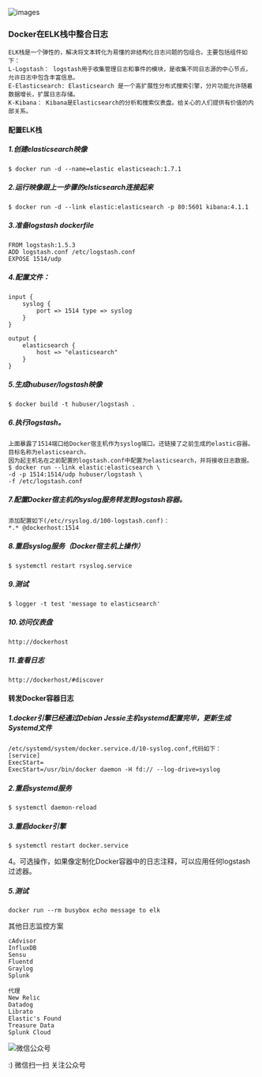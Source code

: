 <!--
author: os4uinfo
head: https://os4u.info/blog/img/sun.png
date: 2017-05-10
title: Docker在ELK栈中整合日志
tags: Docker
images: https://os4u.info/blog/img/sun.png
category: Docker 
status: publish
summary: 监控提供了对Docker部署的一种反馈，回答了从底层操作系统性能到高层业务目标的一系列问题。在Docker宿主机中插入合适的工具对于确定系统工作状态很关键，我们可以使用这种反馈来确定应用是否正常工作。
-->

![images](https://os4u.info/blog/docker/images/docker-log.jpg)

### Docker在ELK栈中整合日志

```
ELK栈是一个弹性的，解决将文本转化为易懂的非结构化日志问题的包组合。主要包括组件如下：
L-Logstash： logstash用于收集管理日志和事件的模块，是收集不同日志源的中心节点，允许日志中包含丰富信息。
E-Elasticsearch: Elasticsearch 是一个高扩展性分布式搜索引擎，分片功能允许随着数据增长，扩展日志存储。
K-Kibana： Kibana是Elasticsearch的分析和搜索仪表盘。给关心的人们提供有价值的内部关系。
```

#### 配置ELK栈

##### 1.创建elasticsearch映像
```
$ docker run -d --name=elastic elasticseach:1.7.1
```

##### 2.运行映像跟上一步骤的elsticsearch连接起来
```
$ docker run -d --link elastic:elasticsearch -p 80:5601 kibana:4.1.1
```

##### 3.准备logstash dockerfile
```
FROM logstash:1.5.3
ADD logstash.conf /etc/logstash.conf
EXPOSE 1514/udp
```

##### 4.配置文件：
```
input {
    syslog {
        port => 1514 type => syslog
    }
}

output {
    elasticsearch {
        host => "elasticsearch"
    }
}
```

##### 5.生成hubuser/logstash映像
```
$ docker build -t hubuser/logstash .
```

##### 6.执行logstash。
```
上面暴露了1514端口给Docker宿主机作为syslog端口。还链接了之前生成的elastic容器。
目标名称为elasticsearch，
因为起主机名在之前配置的logstash.conf中配置为elasticsearch，并将接收日志数据。
$ docker run --link elastic:elasticsearch \
-d -p 1514:1514/udp hubuser/logstash \
-f /etc/logstash.conf
```
##### 7.配置Docker宿主机的syslog服务转发到logstash容器。
```
添加配置如下(/etc/rsyslog.d/100-logstash.conf)：
*.* @dockerhost:1514
```

##### 8.重启syslog服务（Docker宿主机上操作）
```
$ systemctl restart rsyslog.service
```

##### 9.测试
```
$ logger -t test 'message to elasticsearch'
```
##### 10.访问仪表盘 
```
http://dockerhost
```

##### 11.查看日志
```
http://dockerhost/#discover
```

#### 转发Docker容器日志

##### 1.docker引擎已经通过Debian Jessie主机systemd配置完毕，更新生成Systemd文件
```
/etc/systemd/system/docker.service.d/10-syslog.conf,代码如下：
[service]
ExecStart=
ExecStart=/usr/bin/docker daemon -H fd:// --log-drive=syslog
```

##### 2.重启systemd服务
```
$ systemctl daemon-reload
```

##### 3.重启docker引擎
```
$ systemctl restart docker.service
```
4。可选操作，如果像定制化Docker容器中的日志注释，可以应用任何logstash过滤器。

##### 5.测试
```
docker run --rm busybox echo message to elk

```
其他日志监控方案
```
cAdvisor
InfluxDB
Sensu
Fluentd
Graylog
Splunk

代理
New Relic
Datadog
Librato
Elastic's Found
Treasure Data
Splunk Cloud
```


![微信公众号](https://www.os4u.info/wx.jpg) 

:) 微信扫一扫 关注公众号 